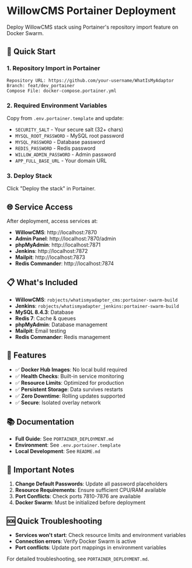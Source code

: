 # WillowCMS Portainer Deployment

Deploy WillowCMS stack using Portainer's repository import feature on Docker Swarm.

## 🎯 Quick Start

### 1. Repository Import in Portainer

```
Repository URL: https://github.com/your-username/WhatIsMyAdaptor
Branch: feat/dev_portainer  
Compose File: docker-compose.portainer.yml
```

### 2. Required Environment Variables

Copy from `.env.portainer.template` and update:
- `SECURITY_SALT` - Your secure salt (32+ chars)
- `MYSQL_ROOT_PASSWORD` - MySQL root password
- `MYSQL_PASSWORD` - Database password
- `REDIS_PASSWORD` - Redis password  
- `WILLOW_ADMIN_PASSWORD` - Admin password
- `APP_FULL_BASE_URL` - Your domain URL

### 3. Deploy Stack

Click "Deploy the stack" in Portainer.

## 🌐 Service Access

After deployment, access services at:

- **WillowCMS**: http://localhost:7870
- **Admin Panel**: http://localhost:7870/admin
- **phpMyAdmin**: http://localhost:7871  
- **Jenkins**: http://localhost:7872
- **Mailpit**: http://localhost:7873
- **Redis Commander**: http://localhost:7874

## 📋 What's Included

- **WillowCMS**: `robjects/whatismyadapter_cms:portainer-swarm-build`
- **Jenkins**: `robjects/whatismyadapter_jenkins:portainer-swarm-build`
- **MySQL 8.4.3**: Database
- **Redis 7**: Cache & queues
- **phpMyAdmin**: Database management
- **Mailpit**: Email testing
- **Redis Commander**: Redis management

## 🔧 Features

- ✅ **Docker Hub Images**: No local build required
- ✅ **Health Checks**: Built-in service monitoring
- ✅ **Resource Limits**: Optimized for production
- ✅ **Persistent Storage**: Data survives restarts
- ✅ **Zero Downtime**: Rolling updates supported
- ✅ **Secure**: Isolated overlay network

## 📚 Documentation

- **Full Guide**: See `PORTAINER_DEPLOYMENT.md`
- **Environment**: See `.env.portainer.template`
- **Local Development**: See `README.md`

## 🚨 Important Notes

1. **Change Default Passwords**: Update all password placeholders
2. **Resource Requirements**: Ensure sufficient CPU/RAM available
3. **Port Conflicts**: Check ports 7810-7876 are available
4. **Docker Swarm**: Must be initialized before deployment

## 🆘 Quick Troubleshooting

- **Services won't start**: Check resource limits and environment variables
- **Connection errors**: Verify Docker Swarm is active
- **Port conflicts**: Update port mappings in environment variables

For detailed troubleshooting, see `PORTAINER_DEPLOYMENT.md`.
